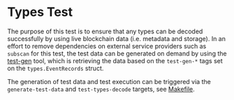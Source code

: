 # Types Test

The purpose of this test is to ensure that any types can be decoded successfully by using live blockchain
data (i.e. metadata and storage). In an effort to remove dependencies on external service providers such as `subscan` for this test,
the test data can be generated on demand by using the [test-gen](test-gen/main.go) tool, which is retrieving the data 
based on the `test-gen-*` tags set on the `types.EventRecords` struct.

The generation of test data and test execution can be triggered via the
`generate-test-data` and `test-types-decode` targets, see [Makefile](../../Makefile). 